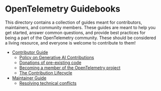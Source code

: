# OpenTelemetry Guidebooks

This directory contains a collection of guides meant for contributors,
maintainers, and community members. These guides are meant to help you get
started, answer common questions, and provide best practices for being a part of
the OpenTelemetry community. These should be considered a living resource, and
everyone is welcome to contribute to them!

- [Contributor Guide](./contributor/README.md)
  - [Policy on Generative AI Contributions](./contributor/genai.md)
  - [Donations of pre-existing code](./contributor/donations.md)
  - [Becoming a member of the OpenTelemetry project](./contributor/membership.md)
  - [The Contribution Lifecycle](./contributor/processes.md)
- [Maintainer Guide](./maintainer/README.md)
  - [Resolving technical conflicts](./maintainer/conflict-resolution.md)
